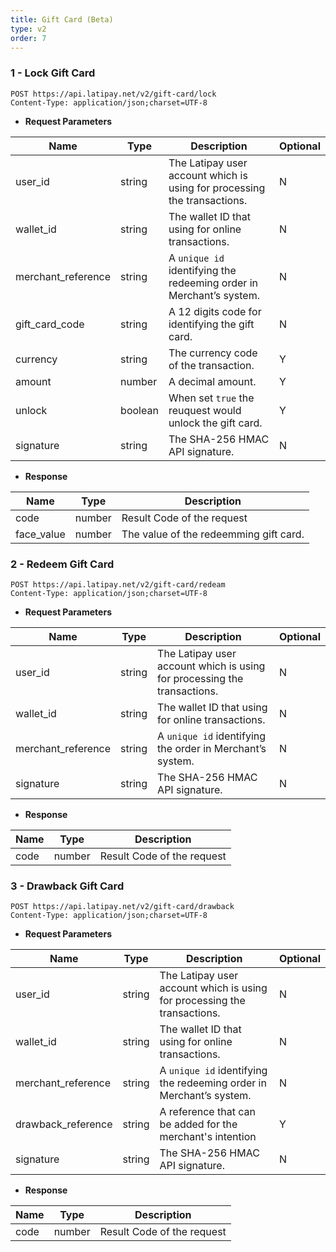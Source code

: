 ```yaml
---
title: Gift Card (Beta)
type: v2
order: 7
---
```


### 1 - Lock Gift Card
```
POST https://api.latipay.net/v2/gift-card/lock
Content-Type: application/json;charset=UTF-8
```
- <strong>Request Parameters</strong>

| Name               | Type    | Description                                                              | Optional |
| ------------------ | ------- | ------------------------------------------------------------------------ | -------- |
| user_id            | string  | The Latipay user account which is using for processing the transactions. | N        |
| wallet_id          | string  | The wallet ID that using for online transactions.                        | N        |
| merchant_reference | string  | A `unique id` identifying the redeeming order in Merchant’s system.      | N        |
| gift_card_code     | string  | A 12 digits code for identifying the gift card.                          | N        |
| currency           | string  | The currency code of the transaction.                                    | Y        |
| amount             | number  | A decimal amount.                                                        | Y        |
| unlock             | boolean | When set `true` the reuquest would unlock the gift card.                 | Y        |
| signature          | string  | The SHA-256 HMAC API signature.                                          | N        |

- <strong>Response</strong>

| Name       | Type   | Description                            |
| ---------- | ------ | -------------------------------------- |
| code       | number | Result Code of the request             |
| face_value | number | The value of the redeemming gift card. |

### 2 - Redeem Gift Card
```
POST https://api.latipay.net/v2/gift-card/redeam
Content-Type: application/json;charset=UTF-8
```
- <strong>Request Parameters</strong>

| Name               | Type   | Description                                                              | Optional |
| ------------------ | ------ | ------------------------------------------------------------------------ | -------- |
| user_id            | string | The Latipay user account which is using for processing the transactions. | N        |
| wallet_id          | string | The wallet ID that using for online transactions.                        | N        |
| merchant_reference | string | A `unique id` identifying the order in Merchant’s system.                | N        |
| signature          | string | The SHA-256 HMAC API signature.                                          | N        |

- <strong>Response</strong>

| Name | Type   | Description                |
| ---- | ------ | -------------------------- |
| code | number | Result Code of the request |

### 3 - Drawback Gift Card
```
POST https://api.latipay.net/v2/gift-card/drawback
Content-Type: application/json;charset=UTF-8
```
- <strong>Request Parameters</strong>

| Name               | Type   | Description                                                              | Optional |
| ------------------ | ------ | ------------------------------------------------------------------------ | -------- |
| user_id            | string | The Latipay user account which is using for processing the transactions. | N        |
| wallet_id          | string | The wallet ID that using for online transactions.                        | N        |
| merchant_reference | string | A `unique id` identifying the redeeming order in Merchant’s system.      | N        |
| drawback_reference | string | A reference that can be added for the merchant's intention               | Y        |
| signature          | string | The SHA-256 HMAC API signature.                                          | N        |

- <strong>Response</strong>

| Name | Type   | Description                |
| ---- | ------ | -------------------------- |
| code | number | Result Code of the request |